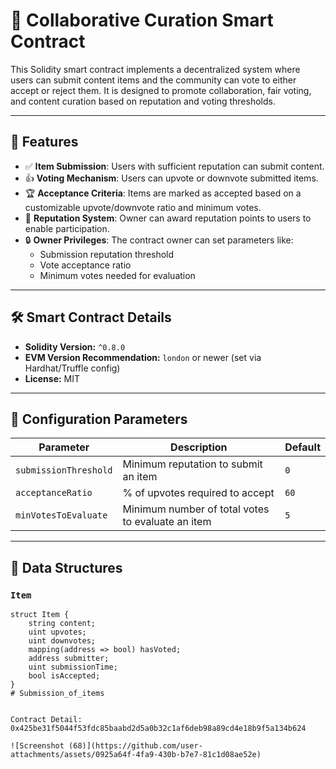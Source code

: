 # 📜 Collaborative Curation Smart Contract

This Solidity smart contract implements a decentralized system where users can submit content items and the community can vote to either accept or reject them. It is designed to promote collaboration, fair voting, and content curation based on reputation and voting thresholds.

---

## 🚀 Features

- ✅ **Item Submission**: Users with sufficient reputation can submit content.
- 👍 **Voting Mechanism**: Users can upvote or downvote submitted items.
- 🏆 **Acceptance Criteria**: Items are marked as accepted based on a customizable upvote/downvote ratio and minimum votes.
- 🌟 **Reputation System**: Owner can award reputation points to users to enable participation.
- 🔒 **Owner Privileges**: The contract owner can set parameters like:
  - Submission reputation threshold
  - Vote acceptance ratio
  - Minimum votes needed for evaluation

---

## 🛠️ Smart Contract Details

- **Solidity Version:** `^0.8.0`
- **EVM Version Recommendation:** `london` or newer (set via Hardhat/Truffle config)
- **License:** MIT

---

## 🔧 Configuration Parameters

| Parameter | Description | Default |
|----------|-------------|---------|
| `submissionThreshold` | Minimum reputation to submit an item | `0` |
| `acceptanceRatio` | % of upvotes required to accept | `60` |
| `minVotesToEvaluate` | Minimum number of total votes to evaluate an item | `5` |

---

## 🧱 Data Structures

### `Item`
```solidity
struct Item {
    string content;
    uint upvotes;
    uint downvotes;
    mapping(address => bool) hasVoted;
    address submitter;
    uint submissionTime;
    bool isAccepted;
}
# Submission_of_items


Contract Detail: 0x425be31f5044f53fdc85baabd2d5a0b32c1af6deb98a89cd4e18b9f5a134b624

![Screenshot (68)](https://github.com/user-attachments/assets/0925a64f-4fa9-430b-b7e7-81c1d08ae52e)
